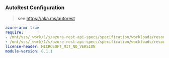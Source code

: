 ### AutoRest Configuration

> see https://aka.ms/autorest

``` yaml
azure-arm: true
require:
- /mnt/vss/_work/1/s/azure-rest-api-specs/specification/workloads/resource-manager/Microsoft.Workloads/SAPDiscoverySites/readme.md
- /mnt/vss/_work/1/s/azure-rest-api-specs/specification/workloads/resource-manager/Microsoft.Workloads/SAPDiscoverySites/readme.go.md
license-header: MICROSOFT_MIT_NO_VERSION
module-version: 0.1.1
```